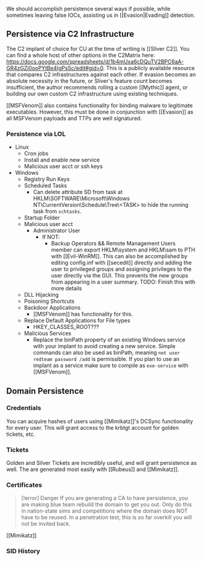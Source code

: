 We should accomplish persistence several ways if possible, while sometimes leaving false IOCs, assisting us in [[Evasion|Evading]] detection. 
## Persistence via C2 Infrastructure

The C2 implant of choice for CU at the time of writing is [[Sliver C2]]. You can find a whole host of other options in the C2Matrix here: https://docs.google.com/spreadsheets/d/1b4mUxa6cDQuTV2BPC6aA-GR4zGZi0ooPYtBe4IgPsSc/edit#gid=0. This is a publicly available resource that compares C2 infrastructures against each other. If evasion becomes an absolute necessity in the future, or Sliver's feature count becomes insufficient, the author recommends rolling a custom [[Mythic]] agent, or building our own custom C2 infrastructure using existing techniques.

[[MSFVenom]] also contains functionality for binding malware to legitimate executables. However, this must be done in conjunction with [[Evasion]] as all MSFVenom payloads and TTPs are well signatured. 
### Persistence via LOL
- Linux
	- Cron jobs
	- Install and enable new service
	- Malicious user acct or ssh keys
- Windows
	- Registry Run Keys
	- Scheduled Tasks
		- Can delete attribute SD from task at HKLM\\SOFTWARE\\Microsoft\\Windows NT\\CurrentVersion\\Schedule\\Tree\\\<TASK\> to hide the running task from `schtasks`.
	- Startup Folder
	- Malicious user acct
		- Administrator User
			- If NOT:
				- Backup Operators && Remote Management Users member can export HKLM\\system and HKLM\\sam to PTH with [[Evil-WinRM]]. This can also be accomplished by editing config.inf with [[secedit]] directly and adding the user to privileged groups and assigning privileges to the user directly via the GUI. This prevents the new groups from appearing in a user summary. TODO: Finish this with more details
	- DLL Hijacking
	- Poisoning Shortcuts
	- Backdoor Applications
		- [[MSFVenom]] has functionality for this.
	- Replace Default Applications for File types
		- HKEY_CLASSES_ROOT???
	- Malicious Services
		- Replace the binPath property of an existing Windows service with your implant to avoid creating a new service. Simple commands can also be used as binPath, meaning `net user redteam password /add` is permissible. If you plan to use an implant as a service make sure to compile as `exe-service` with [[MSFVenom]].

## Domain Persistence
### Credentials
You can acquire hashes of users using [[Mimikatz]]'s DCSync functionality for every user. This will grant access to the krbtgt account for golden tickets, etc. 

### Tickets
Golden and Silver Tickets are incredibly useful, and will grant persistence as well. The are generated most easily with [[Rubeus]] and [[Mimikatz]]. 

### Certificates

> [!error] Danger
> If you are generating a CA to have persistence, you are making blue team rebuild the domain to get you out. Only do this in nation-state sims and competitions where the domain does NOT have to be reused. In a penetration test, this is so far overkill you will not be invited back. 

[[Mimikatz]]

### SID History

